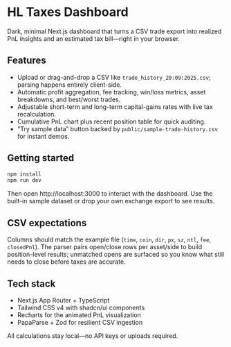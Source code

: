 # HL Taxes Dashboard

Dark, minimal Next.js dashboard that turns a CSV trade export into realized PnL insights and an estimated tax bill—right in your browser.

## Features

- Upload or drag-and-drop a CSV like `trade_history_20:09:2025.csv`; parsing happens entirely client-side.
- Automatic profit aggregation, fee tracking, win/loss metrics, asset breakdowns, and best/worst trades.
- Adjustable short-term and long-term capital-gains rates with live tax recalculation.
- Cumulative PnL chart plus recent position table for quick auditing.
- “Try sample data” button backed by `public/sample-trade-history.csv` for instant demos.

## Getting started

```bash
npm install
npm run dev
```

Then open http://localhost:3000 to interact with the dashboard. Use the built-in sample dataset or drop your own exchange export to see results.

## CSV expectations

Columns should match the example file (`time`, `coin`, `dir`, `px`, `sz`, `ntl`, `fee`, `closedPnl`). The parser pairs open/close rows per asset/side to build position-level results; unmatched opens are surfaced so you know what still needs to close before taxes are accurate.

## Tech stack

- Next.js App Router + TypeScript
- Tailwind CSS v4 with shadcn/ui components
- Recharts for the animated PnL visualization
- PapaParse + Zod for resilient CSV ingestion

All calculations stay local—no API keys or uploads required.
